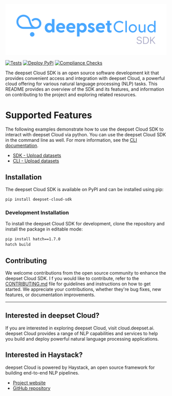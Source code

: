 <p align="center">
  <a href="https://cloud.deepset.ai/"><img src="/assets/logo.png"  alt="deepset Cloud SDK"></a>
</p>

[![Tests](https://github.com/deepset-ai/deepset-cloud-sdk/actions/workflows/continuous-integration.yml/badge.svg)](https://github.com/deepset-ai/deepset-cloud-sdk/actions/workflows/continuous-integration.yml)
[![Deploy PyPi](https://github.com/deepset-ai/deepset-cloud-sdk/actions/workflows/deploy-prod.yml/badge.svg)](https://github.com/deepset-ai/deepset-cloud-sdk/actions/workflows/deploy-prod.yml)
[![Compliance Checks](https://github.com/deepset-ai/deepset-cloud-sdk/actions/workflows/compliance.yml/badge.svg)](https://github.com/deepset-ai/deepset-cloud-sdk/actions/workflows/compliance.yml)

The deepset Cloud SDK is an open source software development kit that provides convenient access and integration with deepset Cloud, a powerful cloud offering for various natural language processing (NLP) tasks.
This README provides an overview of the SDK and its features, and information on contributing to the project and exploring related resources.

# Supported Features
The following examples demonstrate how to use the deepset Cloud SDK to interact with deepset Cloud via python.
You can use the deepset Cloud SDK in the command line as well. For more information, see the [CLI documentation](/examples/cli/README.md).
- [SDK - Upload datasets](/examples/sdk/upload.py)
- [CLI - Upload datasets](/examples/cli/README.md)

## Installation
The deepset Cloud SDK is available on PyPI and can be installed using pip:
```bash
pip install deepset-cloud-sdk
```

### Development Installation
To install the deepset Cloud SDK for development, clone the repository and install the package in editable mode:
```bash
pip install hatch==1.7.0
hatch build
```

## Contributing
We welcome contributions from the open source community to enhance the deepset Cloud SDK. I
f you would like to contribute, refer to the [CONTRIBUTING.md](CONTRIBUTING.md) file for guidelines and instructions on how to get started.
We appreciate your contributions, whether they're bug fixes, new features, or documentation improvements.


---

## Interested in deepset Cloud?
If you are interested in exploring deepset Cloud, visit cloud.deepset.ai.
deepset Cloud provides a range of NLP capabilities and services to help you build and deploy powerful
natural language processing applications.

## Interested in Haystack?
deepset Cloud is powered by Haystack, an open source framework for building end-to-end NLP pipelines.
 - [Project website](https://haystack.deepset.ai/)
 - [GitHub repository](https://github.com/deepset-ai/haystack)
